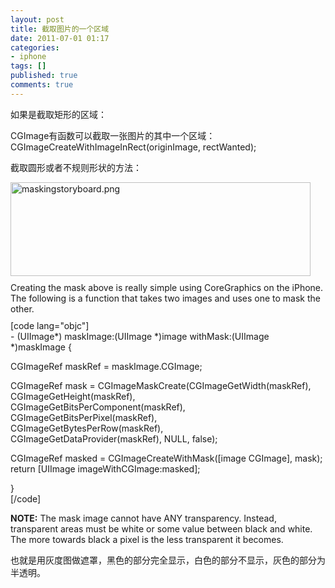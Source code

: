 ```yaml
---
layout: post
title: 截取图片的一个区域
date: 2011-07-01 01:17
categories:
- iphone
tags: []
published: true
comments: true
---
```

<p><p>如果是截取矩形的区域：</p>
<p>CGImage有函数可以截取一张图片的其中一个区域： CGImageCreateWithImageInRect(originImage, rectWanted);</p>
<p>截取圆形或者不规则形状的方法：</p>
<p style="margin: 0; padding: 0 0 10px;"><img style="margin: 0; padding: 0;" src="http://iPhoneDeveloperTips.com/wp-content/uploads/2008/12/maskingstoryboard1.png" border="0" alt="maskingstoryboard.png" width="480" height="150" /></p>
<p style="margin: 0; padding: 0 0 10px;">Creating the mask above is really simple using CoreGraphics on the iPhone. The following is a function that takes two images and uses one to mask the other.</p>
[code lang="objc"]<br />
- (UIImage*) maskImage:(UIImage *)image withMask:(UIImage *)maskImage {</p>

<p>	CGImageRef maskRef = maskImage.CGImage;</p>

<p>	CGImageRef mask = CGImageMaskCreate(CGImageGetWidth(maskRef),<br />
		CGImageGetHeight(maskRef),<br />
		CGImageGetBitsPerComponent(maskRef),<br />
		CGImageGetBitsPerPixel(maskRef),<br />
		CGImageGetBytesPerRow(maskRef),<br />
		CGImageGetDataProvider(maskRef), NULL, false);</p>

<p>	CGImageRef masked = CGImageCreateWithMask([image CGImage], mask);<br />
	return [UIImage imageWithCGImage:masked];</p>

<p>}<br />
[/code]
<p><strong>NOTE:</strong> The mask image cannot have ANY transparency. Instead, transparent areas must be white or some value between black and white. The more towards black a pixel is the less transparent it becomes.</p>
<p style="margin: 0; padding: 0 0 10px;">也就是用灰度图做遮罩，黑色的部分完全显示，白色的部分不显示，灰色的部分为半透明。</p></p>
